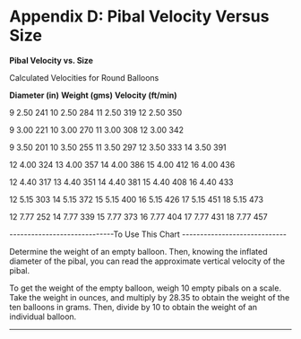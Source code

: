 # Appendix D: Pibal Velocity Versus Size

**Pibal Velocity vs. Size**

Calculated Velocities for Round Balloons

**Diameter (in)** **Weight (gms)** **Velocity (ft/min)**

9 2.50 241
10 2.50 284
11 2.50 319
12 2.50 350

9 3.00 221
10 3.00 270
11 3.00 308
12 3.00 342

9 3.50 201
10 3.50 255
11 3.50 297
12 3.50 333
14 3.50 391

12 4.00 324
13 4.00 357
14 4.00 386
15 4.00 412
16 4.00 436

12 4.40 317
13 4.40 351
14 4.40 381
15 4.40 408
16 4.40 433

12 5.15 303
14 5.15 372
15 5.15 400
16 5.15 426
17 5.15 451
18 5.15 473

12 7.77 252
14 7.77 339
15 7.77 373
16 7.77 404
17 7.77 431
18 7.77 457

-----------------------------To Use This Chart -----------------------------

Determine the weight of an empty balloon. Then, knowing the
inflated diameter of the pibal, you can read the approximate
vertical velocity of the pibal.

To get the weight of the empty balloon, weigh 10 empty pibals
on a scale. Take the weight in ounces, and multiply by 28.35
to obtain the weight of the ten balloons in grams. Then, divide
by 10 to obtain the weight of an individual balloon.


-----

